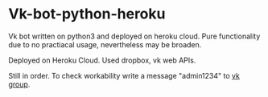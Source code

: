 # Vk-bot-python-heroku
Vk bot written on python3 and deployed on heroku cloud. Pure functionality due to no practiacal usage, nevertheless may be broaden.

Deployed on Heroku Cloud. Used dropbox, vk web APIs.

Still in order. To check workability write a message "admin1234" to [vk group](https://vk.com/ramarambr).
